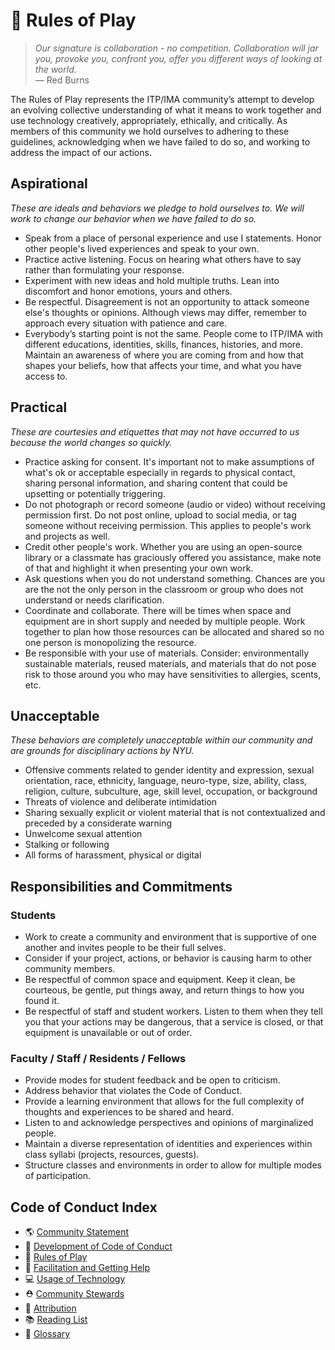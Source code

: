 # 🌈 Rules of Play

> *Our signature is collaboration - no competition. Collaboration will jar you, provoke you, confront you, offer you different ways of looking at the world.*<br/> — Red Burns

The Rules of Play represents the ITP/IMA community’s attempt to develop an evolving collective understanding of what it means to work together and use technology creatively, appropriately, ethically, and critically. As members of this community we hold ourselves to adhering to these guidelines, acknowledging when we have failed to do so, and working to address the impact of our actions.

## Aspirational

*These are ideals and behaviors we pledge to hold ourselves to. We will work to change our behavior when we have failed to do so.*

- Speak from a place of personal experience and use I statements. Honor other people's lived experiences and speak to your own.
- Practice active listening. Focus on hearing what others have to say rather than formulating your response.
- Experiment with new ideas and hold multiple truths. Lean into discomfort and honor emotions, yours and others.
- Be respectful. Disagreement is not an opportunity to attack someone else's thoughts or opinions. Although views may differ, remember to approach every situation with patience and care.
- Everybody’s starting point is not the same. People come to ITP/IMA with different educations, identities, skills, finances, histories, and more. Maintain an awareness of where you are coming from and how that shapes your beliefs, how that affects your time, and what you have access to.

## Practical

*These are courtesies and etiquettes that may not have occurred to us because the world changes so quickly.*

- Practice asking for consent. It's important not to make assumptions of what's ok or acceptable especially in regards to physical contact, sharing personal information, and sharing content that could be upsetting or potentially triggering.
- Do not photograph or record someone (audio or video) without receiving permission first. Do not post online, upload to social media, or tag someone without receiving permission. This applies to people's work and projects as well.
- Credit other people's work. Whether you are using an open-source library or a classmate has graciously offered you assistance, make note of that and highlight it when presenting your own work.
- Ask questions when you do not understand something. Chances are you are the not the only person in the classroom or group who does not understand or needs clarification.
- Coordinate and collaborate. There will be times when space and equipment are in short supply and needed by multiple people. Work together to plan how those resources can be allocated and shared so no one person is monopolizing the resource.
- Be responsible with your use of materials. Consider: environmentally sustainable materials, reused materials, and materials that do not pose risk to those around you who may have sensitivities to allergies, scents, etc.  

## Unacceptable

*These behaviors are completely unacceptable within our community and are grounds for disciplinary actions by NYU.*

- Offensive comments related to gender identity and expression, sexual orientation, race, ethnicity, language, neuro-type, size, ability, class, religion, culture, subculture, age, skill level, occupation, or background
- Threats of violence and deliberate intimidation
- Sharing sexually explicit or violent material that is not contextualized and preceded by a considerate warning
- Unwelcome sexual attention
- Stalking or following
- All forms of harassment, physical or digital

## Responsibilities and Commitments

### Students

- Work to create a community and environment that is supportive of one another and invites people to be their full selves.
- Consider if your project, actions, or behavior is causing harm to other community members.
- Be respectful of common space and equipment. Keep it clean, be courteous, be gentle, put things away, and return things to how you found it.
- Be respectful of staff and student workers. Listen to them when they tell you that your actions may be dangerous, that a service is closed, or that equipment is unavailable or out of order.

### Faculty / Staff / Residents / Fellows

- Provide modes for student feedback and be open to criticism.
- Address behavior that violates the Code of Conduct.
- Provide a learning environment that allows for the full complexity of thoughts and experiences to be shared and heard.
- Listen to and acknowledge perspectives and opinions of marginalized people.
- Maintain a diverse representation of identities and experiences within class syllabi (projects, resources, guests).
- Structure classes and environments in order to allow for multiple modes of participation.

## Code of Conduct Index
* 🌎 [Community Statement](community-statement.md)
* 🚧 [Development of Code of Conduct](CONTRIBUTING.md)
* 🌈 [Rules of Play](rules-of-play.md)
* 💜 [Facilitation and Getting Help](facilitation.md)
* 💻 [Usage of Technology](usage-of-technology.md)
* ⛑ [Community Stewards](community-stewards.md)
* 🔗 [Attribution](attribution.md)
* 📚 [Reading List](reading-list.md)
* 📇 [Glossary](glossary.md)